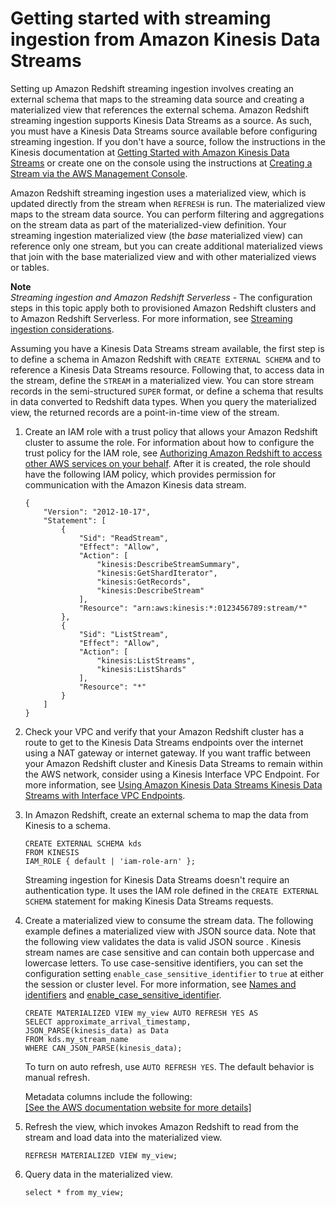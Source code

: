 # Getting started with streaming ingestion from Amazon Kinesis Data Streams<a name="materialized-view-streaming-ingestion-getting-started"></a>

 Setting up Amazon Redshift streaming ingestion involves creating an external schema that maps to the streaming data source and creating a materialized view that references the external schema\. Amazon Redshift streaming ingestion supports Kinesis Data Streams as a source\. As such, you must have a Kinesis Data Streams source available before configuring streaming ingestion\. If you don't have a source, follow the instructions in the Kinesis documentation at [Getting Started with Amazon Kinesis Data Streams](https://docs.aws.amazon.com/streams/latest/dev/getting-started.html) or create one on the console using the instructions at [Creating a Stream via the AWS Management Console](https://docs.aws.amazon.com/streams/latest/dev/how-do-i-create-a-stream.html)\.

 Amazon Redshift streaming ingestion uses a materialized view, which is updated directly from the stream when `REFRESH` is run\. The materialized view maps to the stream data source\. You can perform filtering and aggregations on the stream data as part of the materialized\-view definition\. Your streaming ingestion materialized view \(the *base* materialized view\) can reference only one stream, but you can create additional materialized views that join with the base materialized view and with other materialized views or tables\. 

**Note**  
*Streaming ingestion and Amazon Redshift Serverless* \- The configuration steps in this topic apply both to provisioned Amazon Redshift clusters and to Amazon Redshift Serverless\. For more information, see [Streaming ingestion considerations](materialized-view-streaming-ingestion.md#materialized-view-streaming-ingestion-considerations)\.

Assuming you have a Kinesis Data Streams stream available, the first step is to define a schema in Amazon Redshift with `CREATE EXTERNAL SCHEMA` and to reference a Kinesis Data Streams resource\. Following that, to access data in the stream, define the `STREAM` in a materialized view\. You can store stream records in the semi\-structured `SUPER` format, or define a schema that results in data converted to Redshift data types\. When you query the materialized view, the returned records are a point\-in\-time view of the stream\. 

1. Create an IAM role with a trust policy that allows your Amazon Redshift cluster to assume the role\. For information about how to configure the trust policy for the IAM role, see [Authorizing Amazon Redshift to access other AWS services on your behalf](https://docs.aws.amazon.com/redshift/latest/mgmt/authorizing-redshift-service.html)\. After it is created, the role should have the following IAM policy, which provides permission for communication with the Amazon Kinesis data stream\. 

   ```
   {
       "Version": "2012-10-17",
       "Statement": [
           {
               "Sid": "ReadStream",
               "Effect": "Allow",
               "Action": [
                   "kinesis:DescribeStreamSummary",
                   "kinesis:GetShardIterator",
                   "kinesis:GetRecords",
                   "kinesis:DescribeStream"
               ],
               "Resource": "arn:aws:kinesis:*:0123456789:stream/*"
           },
           {
               "Sid": "ListStream",
               "Effect": "Allow",
               "Action": [
                   "kinesis:ListStreams",
                   "kinesis:ListShards"
               ],
               "Resource": "*"
           }
       ]
   }
   ```

1. Check your VPC and verify that your Amazon Redshift cluster has a route to get to the Kinesis Data Streams endpoints over the internet using a NAT gateway or internet gateway\. If you want traffic between your Amazon Redshift cluster and Kinesis Data Streams to remain within the AWS network, consider using a Kinesis Interface VPC Endpoint\. For more information, see [Using Amazon Kinesis Data Streams Kinesis Data Streams with Interface VPC Endpoints](https://docs.aws.amazon.com/streams/latest/dev/vpc.html)\.

1. In Amazon Redshift, create an external schema to map the data from Kinesis to a schema\.

   ```
   CREATE EXTERNAL SCHEMA kds
   FROM KINESIS
   IAM_ROLE { default | 'iam-role-arn' };
   ```

    Streaming ingestion for Kinesis Data Streams doesn't require an authentication type\. It uses the IAM role defined in the `CREATE EXTERNAL SCHEMA` statement for making Kinesis Data Streams requests\.  

1. Create a materialized view to consume the stream data\. The following example defines a materialized view with JSON source data\. Note that the following view validates the data is valid JSON source \. Kinesis stream names are case sensitive and can contain both uppercase and lowercase letters\. To use case\-sensitive identifiers, you can set the configuration setting `enable_case_sensitive_identifier` to `true` at either the session or cluster level\. For more information, see [Names and identifiers](https://docs.aws.amazon.com/redshift/latest/dg/r_names.html) and [enable\_case\_sensitive\_identifier](https://docs.aws.amazon.com/redshift/latest/dg/r_enable_case_sensitive_identifier.html)\.

   ```
   CREATE MATERIALIZED VIEW my_view AUTO REFRESH YES AS
   SELECT approximate_arrival_timestamp,
   JSON_PARSE(kinesis_data) as Data
   FROM kds.my_stream_name
   WHERE CAN_JSON_PARSE(kinesis_data);
   ```

   To turn on auto refresh, use `AUTO REFRESH YES`\. The default behavior is manual refresh\. 

   Metadata columns include the following:    
[\[See the AWS documentation website for more details\]](http://docs.aws.amazon.com/redshift/latest/dg/materialized-view-streaming-ingestion-getting-started.html)

1. Refresh the view, which invokes Amazon Redshift to read from the stream and load data into the materialized view\.

   ```
   REFRESH MATERIALIZED VIEW my_view;
   ```

1. Query data in the materialized view\.

   ```
   select * from my_view;
   ```